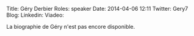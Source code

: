 Title: Géry Derbier
Roles: speaker
Date: 2014-04-06 12:11
Twitter: Gery7
Blog: 
Linkedin: 
Viadeo:


La biographie de Géry n'est pas encore disponible.

